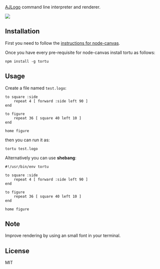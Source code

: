  [AJLogo](https://github.com/ajlopez/AjLogoJs) command line interpreter and renderer.

![](https://dl.dropboxusercontent.com/1/view/9yv6pnbao46eo4l/Aplicaciones/sstodb/ss-2013-06-16T17-44-25.png)

## Installation

First you need to follow the [instructions for node-canvas](https://github.com/LearnBoost/node-canvas/wiki). 

Once you have every pre-requisite for node-canvas install tortu as follows:

~~~
npm install -g tortu
~~~

## Usage

Create a file named `test.logo`:

~~~
to square :side
	repeat 4 [ forward :side left 90 ]
end

to figure
	repeat 36 [ square 40 left 10 ]
end

home figure
~~~

then you can run it as:

~~~
tortu test.logo
~~~

Alternatively you can use __shebang__:

~~~
#!/usr/bin/env tortu

to square :side
	repeat 4 [ forward :side left 90 ]
end

to figure
	repeat 36 [ square 40 left 10 ]
end

home figure
~~~

## Note

Improve rendering by using an small font in your terminal.

## License

MIT
